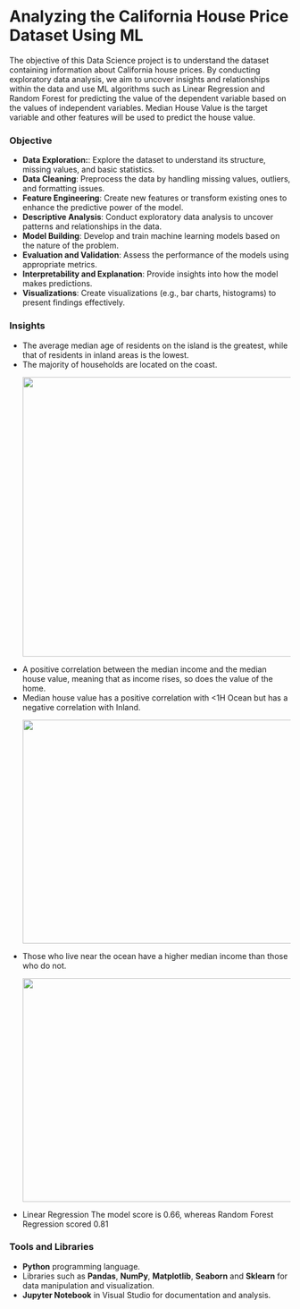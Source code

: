 # Analyzing the California House Price Dataset Using ML
The objective of this Data Science project is to understand the dataset containing information about California house prices. By conducting exploratory data analysis, we aim to uncover insights and relationships within the data and use ML algorithms such as Linear Regression and Random Forest for predicting the value of the dependent variable based on the values of independent variables. Median House Value is the target variable and other features will be used to predict the house value.

### Objective
* **Data Exploration:**: Explore the dataset to understand its structure, missing values, and basic statistics.
* **Data Cleaning**: Preprocess the data by handling missing values, outliers, and formatting issues.
* **Feature Engineering**: Create new features or transform existing ones to enhance the predictive power of the model.
* **Descriptive Analysis**: Conduct exploratory data analysis to uncover patterns and relationships in the data.
* **Model Building**: Develop and train machine learning models based on the nature of the problem.
* **Evaluation and Validation**: Assess the performance of the models using appropriate metrics.
* **Interpretability and Explanation**: Provide insights into how the model makes predictions.
* **Visualizations**: Create visualizations (e.g., bar charts, histograms) to present findings effectively.

### Insights
* The average median age of residents on the island is the greatest, while that of residents in inland areas is the lowest.
* The majority of households are located on the coast.<p align="center"> <img src="https://github.com/Utkarsh11-git/ML_Cal_Prices/assets/92782014/f2e6b825-4bf5-484f-b971-7f7409937706.png" width="600" height="500"> </p>
* A positive correlation between the median income and the median house value, meaning that as income rises, so does the value of the home.
* Median house value has a positive correlation with <1H Ocean but has a negative correlation with Inland.<p align="center"> <img src="https://github.com/Utkarsh11-git/ML_Cal_Prices/assets/92782014/d2390c3a-45b9-4b60-bab0-848a62e059e2.png" width="600" height="400"> </p>
* Those who live near the ocean have a higher median income than those who do not.<p align="center"> <img src="https://github.com/Utkarsh11-git/ML_Cal_Prices/assets/92782014/de1e2d01-7282-4b91-a002-ff39916f5778.png" width="600" height="400"> </p>
* Linear Regression The model score is 0.66, whereas Random Forest Regression scored 0.81

### Tools and Libraries
* **Python** programming language.
* Libraries such as **Pandas**, **NumPy**, **Matplotlib**, **Seaborn** and **Sklearn** for data manipulation and visualization.
* **Jupyter Notebook** in Visual Studio for documentation and analysis.
